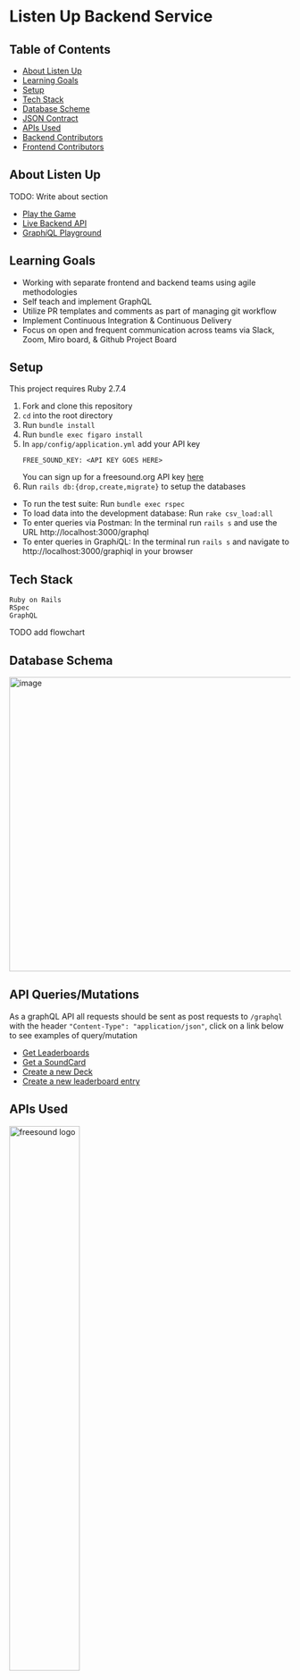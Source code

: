 # Listen Up Backend Service

## Table of Contents
- [About Listen Up](#about-listen-up)
- [Learning Goals](#learning-goals)
- [Setup](#setup)
- [Tech Stack](#tech-stack)
- [Database Scheme](#database-schema) 
- [JSON Contract](#json-contract)
- [APIs Used](#apis-used)
- [Backend Contributors](#backend-contributors)
- [Frontend Contributors](#frontend-contributors)
## About Listen Up
TODO: Write about section

- [Play the Game](https://listen-up-five.vercel.app/)
- [Live Backend API](https://listen-up-be.herokuapp.com/graphql) 
- [Graph*i*QL Playground](https://listen-up-be.herokuapp.com/graphiql)
## Learning Goals
- Working with separate frontend and backend teams using agile methodologies
- Self teach and implement GraphQL
- Utilize PR templates and comments as part of managing git workflow
- Implement Continuous Integration & Continuous Delivery
- Focus on open and frequent communication across teams via Slack, Zoom, Miro board, & Github Project Board
## Setup
This project requires Ruby 2.7.4

1. Fork and clone this repository
1. `cd` into the root directory
1. Run `bundle install`
1. Run `bundle exec figaro install`
1. In `app/config/application.yml` add your API key
    ```
    FREE_SOUND_KEY: <API KEY GOES HERE>
    ```
      You can sign up for a freesound.org API key [here](http://freesound.org/apiv2/apply)
1. Run `rails db:{drop,create,migrate}` to setup the databases
- To run the test suite: Run `bundle exec rspec`
- To load data into the development database: Run `rake csv_load:all`
- To enter queries via Postman: In the terminal run `rails s` and use the URL http://localhost:3000/graphql
- To enter queries in Graph*i*QL: In the terminal run `rails s` and navigate to  http://localhost:3000/graphiql in your browser
## Tech Stack
```
Ruby on Rails
RSpec
GraphQL
```
TODO add flowchart
## Database Schema
<img width="527" alt="image" src="https://user-images.githubusercontent.com/54966635/228691565-d1309797-4cab-4821-a063-ffcc26fbfd99.png">


## API Queries/Mutations
As a graphQL API all requests should be sent as post requests to `/graphql` with the header `"Content-Type": "application/json"`, click on a link below to see examples of query/mutation

- [Get Leaderboards](/docs/get_leaderboards.md)
- [Get a SoundCard](/docs/get_soundcard.md)
- [Create a new Deck](/docs/post_deck.md)
- [Create a new leaderboard entry](/docs/post_leaderboard.md)

## APIs Used
[<img src="https://user-images.githubusercontent.com/54966635/228692043-a9755702-2fc0-4158-9527-23d4014c0704.png" alt= "freesound logo" width="50%">](https://freesound.org/docs/api/) 
## Backend Contributors

| <img src="https://github.com/ryancanton.png" width="60"> | <img src="https://github.com/sambcox.png" width="60"> | <img src="https://github.com/this-is-joeking.png" width="60">  |
|:---:|:---:|:---:|
|**Ryan Canton**|**Sam Cox**|**Joe King**|
|[<img src="https://user-images.githubusercontent.com/54966635/228695316-4ace3a9e-d3a1-4063-b5f5-cd6e5294c585.png" alt= “” width="35">](https://github.com/ryancanton)  [<img src="https://user-images.githubusercontent.com/54966635/228696723-e343f994-8860-4c35-9a89-5f34b7abb705.png" alt= “” width="35">](https://www.linkedin.com/in/ryan-canton/)| [<img src="https://user-images.githubusercontent.com/54966635/228695316-4ace3a9e-d3a1-4063-b5f5-cd6e5294c585.png" alt= “” width="35">](https://github.com/sambcox)  [<img src="https://user-images.githubusercontent.com/54966635/228696723-e343f994-8860-4c35-9a89-5f34b7abb705.png" alt= “” width="35">](https://www.linkedin.com/in/samuel-bingham-cox/)| [<img src="https://user-images.githubusercontent.com/54966635/228695316-4ace3a9e-d3a1-4063-b5f5-cd6e5294c585.png" alt= “” width="35">](https://github.com/this-is-joeking) [<img src="https://user-images.githubusercontent.com/54966635/228696723-e343f994-8860-4c35-9a89-5f34b7abb705.png" alt= “” width="35">](https://www.linkedin.com/in/king-joseph/)

## Frontend Contributors
| <img src="https://github.com/awirth224.png" width="60"> | <img src="https://github.com/MRowan121.png" width="60"> | <img src="https://github.com/nkinsaul.png" width="60">  |<img src="https://github.com/BobAiken.png" width="60"> | <img src="https://github.com/zacwalters4.png" width="60"> | 
|:---:|:---:|:---:|:---:|:---:|
|**Angie Wirth**|**Matt Rowan**|**Natalie Kinsaul**|**Robert Aiken**|**Zac Walters**|
| [<img src="https://user-images.githubusercontent.com/54966635/228695316-4ace3a9e-d3a1-4063-b5f5-cd6e5294c585.png" alt= “” width="35">](https://github.com/awirth224)  [<img src="https://user-images.githubusercontent.com/54966635/228696723-e343f994-8860-4c35-9a89-5f34b7abb705.png" alt= “” width="35">](https://www.linkedin.com/in/angela-wirth/) | [<img src="https://user-images.githubusercontent.com/54966635/228695316-4ace3a9e-d3a1-4063-b5f5-cd6e5294c585.png" alt= “” width="35">](https://github.com/MRowan121)  [<img src="https://user-images.githubusercontent.com/54966635/228696723-e343f994-8860-4c35-9a89-5f34b7abb705.png" alt= “” width="35">](https://www.linkedin.com/in/mrowan121/) | [<img src="https://user-images.githubusercontent.com/54966635/228695316-4ace3a9e-d3a1-4063-b5f5-cd6e5294c585.png" alt= “” width="35">](https://github.com/nkinsaul)  [<img src="https://user-images.githubusercontent.com/54966635/228696723-e343f994-8860-4c35-9a89-5f34b7abb705.png" alt= “” width="35">](https://www.linkedin.com/in/natalie-kinsaul/) | [<img src="https://user-images.githubusercontent.com/54966635/228695316-4ace3a9e-d3a1-4063-b5f5-cd6e5294c585.png" alt= “” width="35">](https://github.com/BobAiken)  [<img src="https://user-images.githubusercontent.com/54966635/228696723-e343f994-8860-4c35-9a89-5f34b7abb705.png" alt= “” width="35">](https://www.linkedin.com/in/robertsiraaiken/) | [<img src="https://user-images.githubusercontent.com/54966635/228695316-4ace3a9e-d3a1-4063-b5f5-cd6e5294c585.png" alt= “” width="35">](https://github.com/zacwalters4)  [<img src="https://user-images.githubusercontent.com/54966635/228696723-e343f994-8860-4c35-9a89-5f34b7abb705.png" alt= “” width="35">](https://www.linkedin.com/in/zac-walters-67951b250/) |
